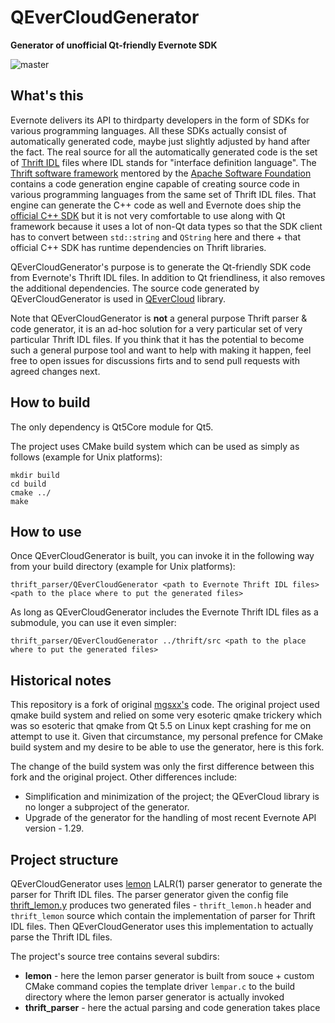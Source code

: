 QEverCloudGenerator
==================

**Generator of unofficial Qt-friendly Evernote SDK**

![master](https://github.com/d1vanov/QEverCloudGenerator/workflows/Build/badge.svg?branch=master)

## What's this

Evernote delivers its API to thirdparty developers in the form of SDKs for various programming languages. All these SDKs actually consist of automatically generated code, maybe just slightly adjusted by hand after the fact. The real source for all the automatically generated code is the set of [Thrift IDL](https://github.com/evernote/evernote-thrift) files where IDL stands for "interface definition language". The [Thrift software framework](https://thrift.apache.org) mentored by the [Apache Software Foundation](https://www.apache.org) contains a code generation engine capable of creating source code in various programming languages from the same set of Thrift IDL files. That engine can generate the C++ code as well and Evernote does ship the [official C++ SDK](https://github.com/evernote/evernote-sdk-cpp) but it is not very comfortable to use along with Qt framework because it uses a lot of non-Qt data types so that the SDK client has to convert between `std::string` and `QString` here and there + that official C++ SDK has runtime dependencies on Thrift libraries.

QEverCloudGenerator's purpose is to generate the Qt-friendly SDK code from Evernote's Thrift IDL files. In addition to Qt friendliness, it also removes the additional dependencies. The source code generated by QEverCloudGenerator is used in [QEverCloud](https://github.com/d1vanov/QEverCloud) library.

Note that QEverCloudGenerator is **not** a general purpose Thrift parser & code generator, it is an ad-hoc solution for a very particular set of very particular Thrift IDL files. If you think that it has the potential to become such a general purpose tool and want to help with making it happen, feel free to open issues for discussions firts and to send pull requests with agreed changes next.

## How to build

The only dependency is Qt5Core module for Qt5.

The project uses CMake build system which can be used as simply as follows (example for Unix platforms):
```
mkdir build
cd build
cmake ../
make
```

## How to use

Once QEverCloudGenerator is built, you can invoke it in the following way from your build directory (example for Unix platforms):
```
thrift_parser/QEverCloudGenerator <path to Evernote Thrift IDL files> <path to the place where to put the generated files>
```
As long as QEverCloudGenerator includes the Evernote Thrift IDL files as a submodule, you can use it even simpler:
```
thrift_parser/QEverCloudGenerator ../thrift/src <path to the place where to put the generated files>
```

## Historical notes

This repository is a fork of original [mgsxx's](https://github.com/mgsxx/QEverCloudGenerator) code. The original project used qmake build system and relied on some very esoteric qmake trickery which was so esoteric that qmake from Qt 5.5 on Linux kept crashing for me on attempt to use it. Given that circumstance, my personal prefence for CMake build system and my desire to be able to use the generator, here is this fork.

The change of the build system was only the first difference between this fork and the original project. Other differences include:
* Simplification and minimization of the project; the QEverCloud library is no longer a subproject of the generator.
* Upgrade of the generator for the handling of most recent Evernote API version - 1.29.

## Project structure

QEverCloudGenerator uses [lemon](http://www.hwaci.com/sw/lemon) LALR(1) parser generator to generate the parser for Thrift IDL files. The parser generator given the config file [thrift_lemon.y](thrift_parser/thrift_lemon.y) produces two generated files - `thrift_lemon.h` header and `thrift_lemon` source which contain the implementation of parser for Thrift IDL files. Then QEverCloudGenerator uses this implementation to actually parse the Thrift IDL files.

The project's source tree contains several subdirs:
- **lemon** - here the lemon parser generator is built from souce + custom CMake command copies the template driver `lempar.c` to the build directory where the lemon parser generator is actually invoked
- **thrift_parser** - here the actual parsing and code generation takes place
